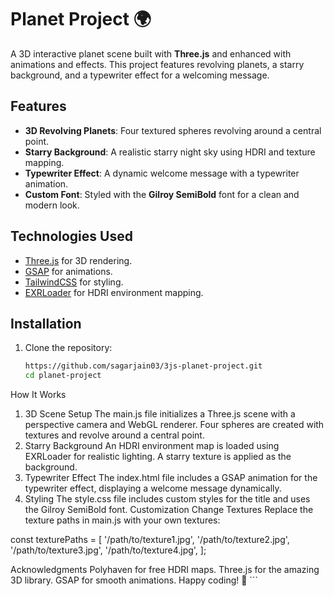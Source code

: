 # Planet Project 🌍

A 3D interactive planet scene built with **Three.js** and enhanced with animations and effects. This project features revolving planets, a starry background, and a typewriter effect for a welcoming message.

## Features
- **3D Revolving Planets**: Four textured spheres revolving around a central point.
- **Starry Background**: A realistic starry night sky using HDRI and texture mapping.
- **Typewriter Effect**: A dynamic welcome message with a typewriter animation.
- **Custom Font**: Styled with the **Gilroy SemiBold** font for a clean and modern look.

## Technologies Used
- [Three.js](https://threejs.org/) for 3D rendering.
- [GSAP](https://greensock.com/gsap/) for animations.
- [TailwindCSS](https://tailwindcss.com/) for styling.
- [EXRLoader](https://threejs.org/docs/#examples/en/loaders/EXRLoader) for HDRI environment mapping.

## Installation

1. Clone the repository:
   ```bash
   https://github.com/sagarjain03/3js-planet-project.git
   cd planet-project
   ```

How It Works
1. 3D Scene Setup
The main.js file initializes a Three.js scene with a perspective camera and WebGL renderer.
Four spheres are created with textures and revolve around a central point.
2. Starry Background
An HDRI environment map is loaded using EXRLoader for realistic lighting.
A starry texture is applied as the background.
3. Typewriter Effect
The index.html file includes a GSAP animation for the typewriter effect, displaying a welcome message dynamically.
4. Styling
The style.css file includes custom styles for the title and uses the Gilroy SemiBold font.
Customization
Change Textures
Replace the texture paths in main.js with your own textures:

const texturePaths = [
  '/path/to/texture1.jpg',
  '/path/to/texture2.jpg',
  '/path/to/texture3.jpg',
  '/path/to/texture4.jpg',
];

Acknowledgments
Polyhaven for free HDRI maps.
Three.js for the amazing 3D library.
GSAP for smooth animations.
Happy coding! 🚀 ```